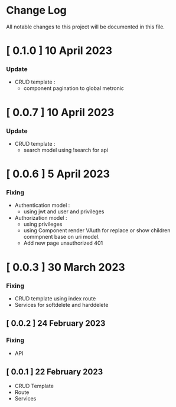 # Change Log
All notable changes to this project will be documented in this file.


# [ 0.1.0 ] 10 April 2023

### Update

- CRUD template :
    - component pagination to global metronic



# [ 0.0.7 ] 10 April 2023

### Update

- CRUD template :
    - search model using !search for api 


# [ 0.0.6 ] 5 April 2023

### Fixing

- Authentication model : 
    - using jwt and user and privileges
- Authorization model : 
    - using privileges
    - using Component render VAuth for replace or show children commpnent base on uri model.
    - Add new page unauthorized 401 

# [ 0.0.3 ] 30 March 2023

### Fixing

- CRUD template using index route
- Services for softdelete and harddelete

## [ 0.0.2 ] 24 February 2023

### Fixing

- API

## [ 0.0.1 ] 22 February 2023

- CRUD Template
- Route
- Services
